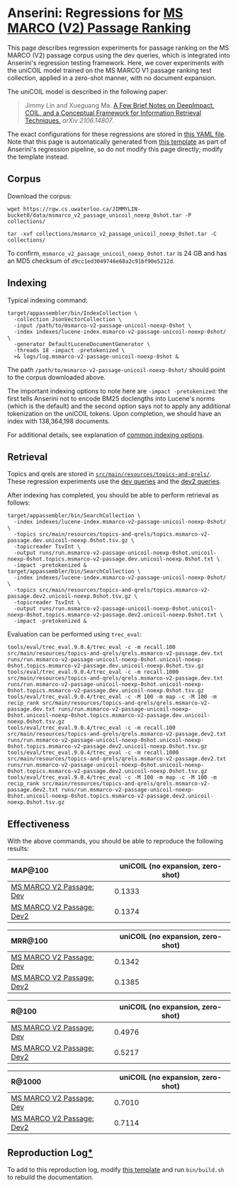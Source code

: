# Anserini: Regressions for [MS MARCO (V2) Passage Ranking](https://microsoft.github.io/msmarco/TREC-Deep-Learning.html)

This page describes regression experiments for passage ranking on the MS MARCO (V2) passage corpus using the dev queries, which is integrated into Anserini's regression testing framework.
Here, we cover experiments with the uniCOIL model trained on the MS MARCO V1 passage ranking test collection, applied in a zero-shot manner, with no document expansion.

The uniCOIL model is described in the following paper:

> Jimmy Lin and Xueguang Ma. [A Few Brief Notes on DeepImpact, COIL, and a Conceptual Framework for Information Retrieval Techniques.](https://arxiv.org/abs/2106.14807) _arXiv:2106.14807_.

The exact configurations for these regressions are stored in [this YAML file](../src/main/resources/regression/msmarco-v2-passage-unicoil-noexp-0shot.yaml).
Note that this page is automatically generated from [this template](../src/main/resources/docgen/templates/msmarco-v2-passage-unicoil-noexp-0shot.template) as part of Anserini's regression pipeline, so do not modify this page directly; modify the template instead.

## Corpus

Download the corpus:

```
wget https://rgw.cs.uwaterloo.ca/JIMMYLIN-bucket0/data/msmarco_v2_passage_unicoil_noexp_0shot.tar -P collections/

tar -xvf collections/msmarco_v2_passage_unicoil_noexp_0shot.tar -C collections/
```

To confirm, `msmarco_v2_passage_unicoil_noexp_0shot.tar` is 24 GB and has an MD5 checksum of `d9cc1ed3049746e68a2c91bf90e5212d`.

## Indexing

Typical indexing command:

```
target/appassembler/bin/IndexCollection \
  -collection JsonVectorCollection \
  -input /path/to/msmarco-v2-passage-unicoil-noexp-0shot \
  -index indexes/lucene-index.msmarco-v2-passage-unicoil-noexp-0shot/ \
  -generator DefaultLuceneDocumentGenerator \
  -threads 18 -impact -pretokenized \
  >& logs/log.msmarco-v2-passage-unicoil-noexp-0shot &
```

The path `/path/to/msmarco-v2-passage-unicoil-noexp-0shot/` should point to the corpus downloaded above.

The important indexing options to note here are `-impact -pretokenized`: the first tells Anserini not to encode BM25 doclengths into Lucene's norms (which is the default) and the second option says not to apply any additional tokenization on the uniCOIL tokens.
Upon completion, we should have an index with 138,364,198 documents.

For additional details, see explanation of [common indexing options](common-indexing-options.md).

## Retrieval

Topics and qrels are stored in [`src/main/resources/topics-and-qrels/`](../src/main/resources/topics-and-qrels/).
These regression experiments use the [dev queries](../src/main/resources/topics-and-qrels/topics.msmarco-v2-passage.dev.txt) and the [dev2 queries](../src/main/resources/topics-and-qrels/topics.msmarco-v2-passage.dev2.txt).

After indexing has completed, you should be able to perform retrieval as follows:

```
target/appassembler/bin/SearchCollection \
  -index indexes/lucene-index.msmarco-v2-passage-unicoil-noexp-0shot/ \
  -topics src/main/resources/topics-and-qrels/topics.msmarco-v2-passage.dev.unicoil-noexp.0shot.tsv.gz \
  -topicreader TsvInt \
  -output runs/run.msmarco-v2-passage-unicoil-noexp-0shot.unicoil-noexp-0shot.topics.msmarco-v2-passage.dev.unicoil-noexp.0shot.txt \
  -impact -pretokenized &
target/appassembler/bin/SearchCollection \
  -index indexes/lucene-index.msmarco-v2-passage-unicoil-noexp-0shot/ \
  -topics src/main/resources/topics-and-qrels/topics.msmarco-v2-passage.dev2.unicoil-noexp.0shot.tsv.gz \
  -topicreader TsvInt \
  -output runs/run.msmarco-v2-passage-unicoil-noexp-0shot.unicoil-noexp-0shot.topics.msmarco-v2-passage.dev2.unicoil-noexp.0shot.txt \
  -impact -pretokenized &
```

Evaluation can be performed using `trec_eval`:

```
tools/eval/trec_eval.9.0.4/trec_eval -c -m recall.100 src/main/resources/topics-and-qrels/qrels.msmarco-v2-passage.dev.txt runs/run.msmarco-v2-passage-unicoil-noexp-0shot.unicoil-noexp-0shot.topics.msmarco-v2-passage.dev.unicoil-noexp.0shot.tsv.gz
tools/eval/trec_eval.9.0.4/trec_eval -c -m recall.1000 src/main/resources/topics-and-qrels/qrels.msmarco-v2-passage.dev.txt runs/run.msmarco-v2-passage-unicoil-noexp-0shot.unicoil-noexp-0shot.topics.msmarco-v2-passage.dev.unicoil-noexp.0shot.tsv.gz
tools/eval/trec_eval.9.0.4/trec_eval -c -M 100 -m map -c -M 100 -m recip_rank src/main/resources/topics-and-qrels/qrels.msmarco-v2-passage.dev.txt runs/run.msmarco-v2-passage-unicoil-noexp-0shot.unicoil-noexp-0shot.topics.msmarco-v2-passage.dev.unicoil-noexp.0shot.tsv.gz
tools/eval/trec_eval.9.0.4/trec_eval -c -m recall.100 src/main/resources/topics-and-qrels/qrels.msmarco-v2-passage.dev2.txt runs/run.msmarco-v2-passage-unicoil-noexp-0shot.unicoil-noexp-0shot.topics.msmarco-v2-passage.dev2.unicoil-noexp.0shot.tsv.gz
tools/eval/trec_eval.9.0.4/trec_eval -c -m recall.1000 src/main/resources/topics-and-qrels/qrels.msmarco-v2-passage.dev2.txt runs/run.msmarco-v2-passage-unicoil-noexp-0shot.unicoil-noexp-0shot.topics.msmarco-v2-passage.dev2.unicoil-noexp.0shot.tsv.gz
tools/eval/trec_eval.9.0.4/trec_eval -c -M 100 -m map -c -M 100 -m recip_rank src/main/resources/topics-and-qrels/qrels.msmarco-v2-passage.dev2.txt runs/run.msmarco-v2-passage-unicoil-noexp-0shot.unicoil-noexp-0shot.topics.msmarco-v2-passage.dev2.unicoil-noexp.0shot.tsv.gz
```

## Effectiveness

With the above commands, you should be able to reproduce the following results:

MAP@100                                 | uniCOIL (no expansion, zero-shot)|
:---------------------------------------|-----------|
[MS MARCO V2 Passage: Dev](https://microsoft.github.io/msmarco/TREC-Deep-Learning.html)| 0.1333    |
[MS MARCO V2 Passage: Dev2](https://microsoft.github.io/msmarco/TREC-Deep-Learning.html)| 0.1374    |


MRR@100                                 | uniCOIL (no expansion, zero-shot)|
:---------------------------------------|-----------|
[MS MARCO V2 Passage: Dev](https://microsoft.github.io/msmarco/TREC-Deep-Learning.html)| 0.1342    |
[MS MARCO V2 Passage: Dev2](https://microsoft.github.io/msmarco/TREC-Deep-Learning.html)| 0.1385    |


R@100                                   | uniCOIL (no expansion, zero-shot)|
:---------------------------------------|-----------|
[MS MARCO V2 Passage: Dev](https://microsoft.github.io/msmarco/TREC-Deep-Learning.html)| 0.4976    |
[MS MARCO V2 Passage: Dev2](https://microsoft.github.io/msmarco/TREC-Deep-Learning.html)| 0.5217    |


R@1000                                  | uniCOIL (no expansion, zero-shot)|
:---------------------------------------|-----------|
[MS MARCO V2 Passage: Dev](https://microsoft.github.io/msmarco/TREC-Deep-Learning.html)| 0.7010    |
[MS MARCO V2 Passage: Dev2](https://microsoft.github.io/msmarco/TREC-Deep-Learning.html)| 0.7114    |

## Reproduction Log[*](reproducibility.md)

To add to this reproduction log, modify [this template](../src/main/resources/docgen/templates/msmarco-v2-passage-unicoil-noexp-0shot.template) and run `bin/build.sh` to rebuild the documentation.
